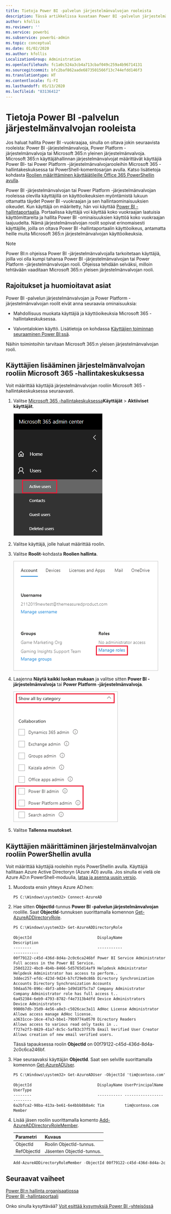 ```yaml
---
title: Tietoja Power BI -palvelun järjestelmänvalvojan rooleista
description: Tässä artikkelissa kuvataan Power BI -palvelun järjestelmänvalvoja ja tietyt roolit, jotka antavat järjestelmänvalvojan oikeudet.
author: kfollis
ms.reviewer: ''
ms.service: powerbi
ms.subservice: powerbi-admin
ms.topic: conceptual
ms.date: 01/02/2020
ms.author: kfollis
LocalizationGroup: Administration
ms.openlocfilehash: fc1a0c524a3cb4a713cbaf049c259a4b96714131
ms.sourcegitcommit: bfc2baf862aade6873501566f13c744efdd146f3
ms.translationtype: HT
ms.contentlocale: fi-FI
ms.lasthandoff: 05/13/2020
ms.locfileid: "83136412"
---
```

# <a name="understanding-power-bi-service-administrator-roles"></a>Tietoja Power BI -palvelun järjestelmänvalvojan rooleista

Jos haluat hallita Power BI -vuokraajaa, sinulla on oltava jokin seuraavista rooleista: Power BI -järjestelmänvalvoja, Power Platform -järjestelmänvalvoja tai Microsoft 365:n yleinen järjestelmänvalvoja. Microsoft 365:n käyttäjähallinnan järjestelmänvalvojat määrittävät käyttäjiä Power BI- tai Power Platform -järjestelmänvalvojarooleihin Microsoft 365 -hallintakeskuksessa tai PowerShell-komentosarjan avulla. Katso lisätietoja kohdasta [Roolien määrittäminen käyttäjätileille Office 365 PowerShellin avulla](/office365/enterprise/powershell/assign-roles-to-user-accounts-with-office-365-powershell).

Power BI -järjestelmänvalvojan tai Power Platform -järjestelmänvalvojan rooleissa olevilla käyttäjillä on käyttöoikeuksien myöntämistä lukuun ottamatta täydet Power BI -vuokraajan ja sen hallintaominaisuuksien oikeudet. Kun käyttäjä on määritetty, hän voi käyttää [Power BI -hallintaportaalia](service-admin-portal.md). Portaalissa käyttäjä voi käyttää koko vuokraajan laatuisia käyttömittareita ja hallita Power BI -ominaisuuksien käyttöä koko vuokraajan laajuudelta. Nämä järjestelmänvalvojan roolit sopivat erinomaisesti käyttäjille, joilla on oltava Power BI -hallintaportaalin käyttöoikeus, antamatta heille muita Microsoft 365:n järjestelmänvalvojan käyttöoikeuksia.

> [!NOTE]
> Power BI:n ohjeissa Power BI -järjestelmänvalvojalla tarkoitetaan käyttäjiä, joilla voi olla kumpi tahansa Power BI -järjestelmänvalvojan tai Power Platform -järjestelmänvalvojan rooli. Ohjeissa tehdään selväksi, milloin tehtävään vaaditaan Microsoft 365:n yleisen järjestelmänvalvojan rooli.

## <a name="limitations-and-considerations"></a>Rajoitukset ja huomioitavat asiat

Power BI -palvelun järjestelmänvalvojan ja Power Platform -järjestelmänvalvojan roolit eivät anna seuraavia ominaisuuksia:

* Mahdollisuus muokata käyttäjiä ja käyttöoikeuksia Microsoft 365 -hallintakeskuksessa.

* Valvontalokien käyttö. Lisätietoja on kohdassa [Käyttäjien toiminnan seuraaminen Power BI:ssä](service-admin-auditing.md).

Näihin toimintoihin tarvitaan Microsoft 365:n yleisen järjestelmänvalvojan rooli.

## <a name="assign-users-to-an-admin-role-in-the-microsoft-365-admin-center"></a>Käyttäjien lisääminen järjestelmänvalvojan rooliin Microsoft 365 -hallintakeskuksessa

Voit määrittää käyttäjiä järjestelmänvalvojan rooliin Microsoft 365 -hallintakeskuksessa seuraavasti.

1. Valitse [Microsoft 365 -hallintakeskuksessa](https://portal.office.com/adminportal/home#/homepage)**Käyttäjät** > **Aktiiviset käyttäjät**.

    ![Microsoft 365 -hallintakeskus](media/service-admin-role/powerbi-admin-users.png)

1. Valitse käyttäjä, jolle haluat määrittää roolin.

1. Valitse **Roolit**-kohdasta **Roolien hallinta**.

    ![Roolien hallinta](media/service-admin-role/powerbi-admin-edit-roles.png)

1. Laajenna **Näytä kaikki luokan mukaan** ja valitse sitten **Power BI -järjestelmänvalvoja** tai **Power Platform -järjestelmänvalvoja**.

    ![Valitse järjestelmänvalvojan rooli](media/service-admin-role/powerbi-admin-role.png)

1. Valitse **Tallenna muutokset**.

## <a name="assign-users-to-the-admin-role-with-powershell"></a>Käyttäjien määrittäminen järjestelmänvalvojan rooliin PowerShellin avulla

Voit määrittää käyttäjiä rooleihin myös PowerShellin avulla. Käyttäjiä hallitaan Azure Active Directoryn (Azure AD) avulla. Jos sinulla ei vielä ole Azure AD:n PowerShell-moduulia, [lataa ja asenna uusin versio](https://www.powershellgallery.com/packages/AzureAD/).

1. Muodosta ensin yhteys Azure AD:hen:
   ```
   PS C:\Windows\system32> Connect-AzureAD
   ```

1. Hae sitten **ObjectId**-tunnus **Power BI -palvelun järjestelmänvalvojan** roolille. Saat **ObjectId**-tunnuksen suorittamalla komennon [Get-AzureADDirectoryRole](/powershell/module/azuread/get-azureaddirectoryrole).

    ```
    PS C:\Windows\system32> Get-AzureADDirectoryRole

    ObjectId                             DisplayName                        Description
    --------                             -----------                        -----------
    00f79122-c45d-436d-8d4a-2c0c6ca246bf Power BI Service Administrator     Full access in the Power BI Service.
    250d1222-4bc0-4b4b-8466-5d5765d14af9 Helpdesk Administrator             Helpdesk Administrator has access to perform..
    3ddec257-efdc-423d-9d24-b7cf29e0c86b Directory Synchronization Accounts Directory Synchronization Accounts
    50daa576-896c-4bf3-a84e-1d9d1875c7a7 Company Administrator              Company Administrator role has full access t..
    6a452384-6eb9-4793-8782-f4e7313b4dfd Device Administrators              Device Administrators
    9900b7db-35d9-4e56-a8e3-c5026cac3a11 AdHoc License Administrator        Allows access manage AdHoc license.
    a3631cce-16ce-47a3-bbe1-79b9774a0570 Directory Readers                  Allows access to various read only tasks in ..
    f727e2f3-0829-41a7-8c5c-5af83c37f57b Email Verified User Creator        Allows creation of new email verified users.
    ```

    Tässä tapauksessa roolin **ObjectId** on 00f79122-c45d-436d-8d4a-2c0c6ca246bf.

1. Hae seuraavaksi käyttäjän **ObjectId**. Saat sen selville suorittamalla komennon [Get-AzureADUser](/powershell/module/azuread/get-azureaduser).

    ```
    PS C:\Windows\system32> Get-AzureADUser -ObjectId 'tim@contoso.com'

    ObjectId                             DisplayName UserPrincipalName      UserType
    --------                             ----------- -----------------      --------
    6a2bfca2-98ba-413a-be61-6e4bbb8b8a4c Tim         tim@contoso.com        Member
    ```

1. Lisää jäsen rooliin suorittamalla komento [Add-AzureADDirectoryRoleMember](/powershell/module/azuread/add-azureaddirectoryrolemember).

    | Parametri | Kuvaus |
    | --- | --- |
    | ObjectId |Roolin ObjectId-tunnus. |
    | RefObjectId |Jäsenten ObjectId-tunnus. |

    ```powershell
    Add-AzureADDirectoryRoleMember -ObjectId 00f79122-c45d-436d-8d4a-2c0c6ca246bf -RefObjectId 6a2bfca2-98ba-413a-be61-6e4bbb8b8a4c
    ```

## <a name="next-steps"></a>Seuraavat vaiheet

[Power BI:n hallinta organisaatiossa](service-admin-administering-power-bi-in-your-organization.md)  
[Power BI -hallintaportaali](service-admin-portal.md)  

Onko sinulla kysyttävää? [Voit esittää kysymyksiä Power BI -yhteisössä](https://community.powerbi.com/)